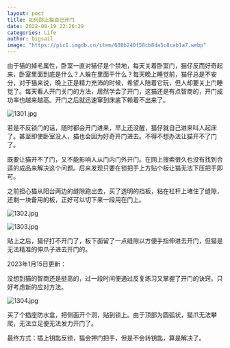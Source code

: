 ```yaml
---
layout: post
title: 如何防止猫自己开门
date: 2022-08-19 22:26:29
categories: Life
author: bigsail
image: "https://pic1.imgdb.cn/item/680b240f58cb8da5c8cab1a7.webp"
---
```

由于猫的掉毛属性，卧室一直对猫仔是个禁地，每天关着卧室门，猫仔反而好奇起来，卧室里面到底是什么？人躲在里面干什么？每天晚上睡觉前，猫仔总是不安分，对于猫来说，晚上正是精力充沛的时候，希望人陪着它玩，但人却要关上门睡觉了。每天看人开门关门的方法，居然学会了开门，这猫还是有点智商的，开门成功率也越来越高。开门之后就迅速窜到床底下赖着不出来了。

<!--![](https://ucarecdn.com/68f52755-032e-4586-8564-e4531fd54865/1301.webp)-->
![1301.jpg](https://img.ffu.im/v2/0p6nleL.jpeg)

若是不反锁门的话，随时都会开门进来，早上还没醒，猫仔就自己进来叫人起床了。甚至即使卧室没人，猫也会因为好奇开门进去。不得不想办法让猫开不了门了。

既要让猫开不了门，又不能影响人从门内门外开门。在网上搜索很久也没有找到合适的成品来解决这个问题。后来发现只要在锁把手上方贴个板让猫无法下压把手即可。

之前担心猫从阳台两边的缝隙跑出去，买了透明的挡板，粘在栏杆上堵住了缝隙，还剩一块备用的板，正好可以切下来一段用在门上。

<!--![](https://ucarecdn.com/96117a0c-7dfb-49f7-b6f1-e8557e9310f8/1302.webp)
![](https://ucarecdn.com/a4bd6d12-f5e8-4ccd-9328-7480930b8ecb/1303.webp)-->
![1302.jpg](https://img.ffu.im/v2/aswzFBq.jpeg)

![1303.jpg](https://img.ffu.im/v2/So9UUR8.jpeg)

贴上之后，猫仔打不开门了，板下面留了一点缝隙以方便手指伸进去开门，但猫是无法精准的伸爪子进去开门的。

2023年1月15日更新：

没想到猫的智商还是挺高的，过一段时间便通过反复练习又掌握了开门的诀窍。只好考虑新的应对方法。

<!--![](https://ucarecdn.com/c3ddc621-1b0d-4020-8e1f-cf30ef20dd24/1304.webp)-->
![1304.jpg](https://img.ffu.im/v2/qu1SfZ8.jpeg)

买了个插座防水盒，把侧面开个洞，贴到锁上。由于顶部为圆弧状，猫爪无法攀爬，无法立足便无法发力开门了。

最终方式：插上钥匙反锁，猫会押门把手，但是不会转钥匙，算是解决了。
